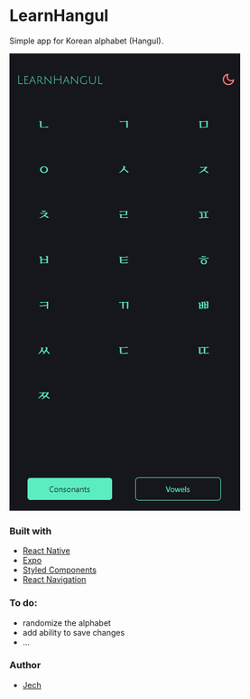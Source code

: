 # LearnHangul

Simple app for Korean alphabet (Hangul). 


![](./screenshot.jpg)



### Built with

- [React Native](https://reactnative.dev/)
- [Expo](https://expo.dev/)
- [Styled Components](https://styled-components.com/)
- [React Navigation](https://reactnavigation.org/)

### To do:
- randomize the alphabet
- add ability to save changes
- ...



### Author

-  [Jech](https://jerecho.com/)



